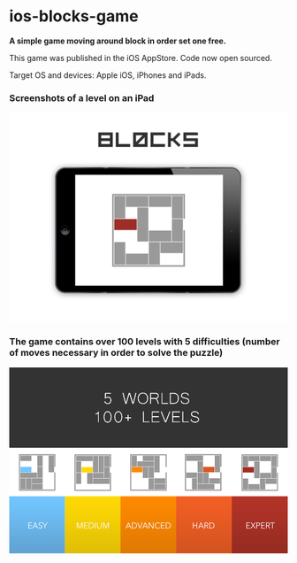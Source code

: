 # ios-blocks-game
<b>A simple game moving around block in order set one free.</b>

This game was published in the iOS AppStore.
Code now open sourced.

Target OS and devices: Apple iOS, iPhones and iPads.

<h3>Screenshots of a level on an iPad</h3>
<img src="/Screenshots/Overview.png" alt="Overview" width:200px />
                             
<h3>The game contains over 100 levels with 5 difficulties (number of moves necessary in order to solve the puzzle)</h3>                        
<img src="/Screenshots/Levels.png" alt="Levels" width:200px />

